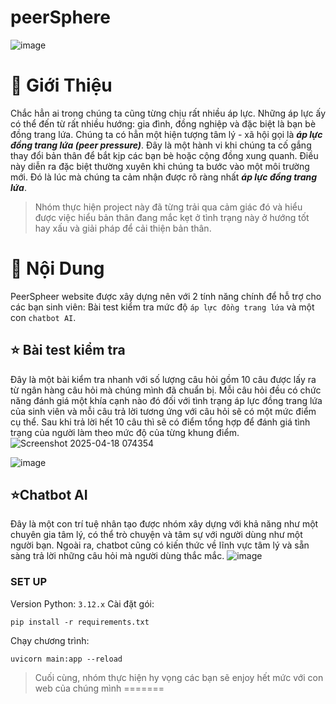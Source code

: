 # peerSphere
![image](https://github.com/user-attachments/assets/fc4bcf31-e988-4ca1-a929-68a99f84c57e)


# 🔖 Giới Thiệu
Chắc hẳn ai trong chúng ta cũng từng chịu rất nhiều áp lực. Những áp lực ấy có thể đến từ rất nhiều hướng: gia đình, đồng nghiệp và đặc biệt là bạn bè đồng trang lứa. Chúng ta có hẳn một hiện tượng tâm lý - xã hội gọi là ***áp lực đồng trang lứa (peer pressure)***. Đây là một hành vi khi chúng ta cố gắng thay đổi bản thân để bắt kịp các bạn bè hoặc cộng đồng xung quanh. Điều này diễn ra đặc biệt thường xuyên khi chúng ta bước vào một môi trường mới. Đó là lúc mà chúng ta cảm nhận được rõ ràng nhất ***áp lực đồng trang lứa***.
> Nhóm thực hiện project này đã từng trải qua cảm giác đó và hiểu được việc hiểu bản thân đang mắc kẹt ở tình trạng này ở hướng tốt hay xấu và giải pháp để cải thiện bản thân.

# 📖 Nội Dung
PeerSpheer website được xây dựng nên với 2 tính năng chính để hỗ trợ cho các bạn sinh viên: Bài test kiểm tra mức độ `áp lực đồng trang lứa` và một con `chatbot AI`.
## ⭐ Bài test kiểm tra
Đây là một bài kiểm tra nhanh với số lượng câu hỏi gồm 10 câu được lấy ra từ ngân hàng câu hỏi mà chúng mình đã chuẩn bị. Mỗi câu hỏi đều có chức năng đánh giá một khía cạnh nào đó đối với tình trạng áp lực đồng trang lứa của sinh viên và mỗi câu trả lời tương ứng với câu hỏi sẽ có một mức điểm cụ thể. Sau khi trả lời hết 10 câu thì sẽ có điểm tổng hợp để đánh giá tình trạng của người làm theo mức độ của từng khung điểm.
![Screenshot 2025-04-18 074354](https://github.com/user-attachments/assets/8930b6d8-68ea-495d-8f00-240ee97ca45a)

![image](https://github.com/user-attachments/assets/82f00831-99e4-4caa-a9f6-281105dcb82e)

## ⭐Chatbot AI 
Đây là một con trí tuệ nhân tạo được nhóm xây dựng với khả năng như một chuyên gia tâm lý, có thể trò chuyện và tâm sự với người dùng như một người bạn. Ngoài ra, chatbot cũng có kiến thức về lĩnh vực tâm lý và sẵn sàng trả lời những câu hỏi mà người dùng thắc mắc.
![image](https://github.com/user-attachments/assets/101a2cc6-bfe4-420f-8a69-aacae87867f9)



### SET UP
Version Python: ```3.12.x```
Cài đặt gói:  

```pip install -r requirements.txt```

Chạy chương trình:

```uvicorn main:app --reload```
> Cuối cùng, nhóm thực hiện hy vọng các bạn sẽ enjoy hết mức với con web của chúng mình 
=======

